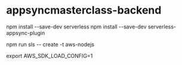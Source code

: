 # appsyncmasterclass-backend

npm install --save-dev serverless
npm install --save-dev serverless-appsync-plugin

npm run sls -- create -t aws-nodejs

export AWS_SDK_LOAD_CONFIG=1